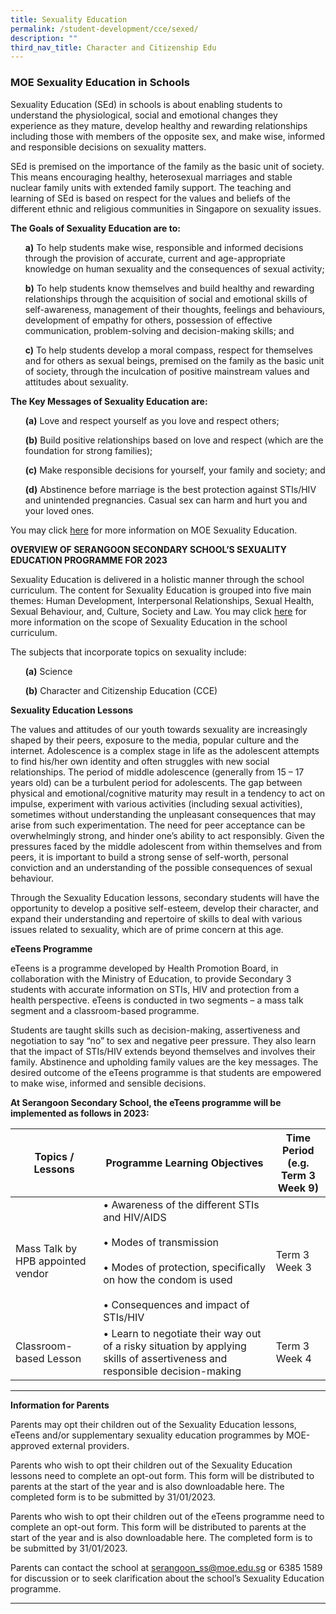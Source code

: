 ```yaml
---
title: Sexuality Education
permalink: /student-development/cce/sexed/
description: ""
third_nav_title: Character and Citizenship Edu
---
```

### MOE Sexuality Education in Schools

Sexuality Education (SEd) in schools is about enabling students to understand the physiological, social and emotional changes they experience as they mature, develop healthy and rewarding relationships including those with members of the opposite sex, and make wise, informed and responsible decisions on sexuality matters. 

SEd is premised on the importance of the family as the basic unit of society. This means encouraging healthy, heterosexual marriages and stable nuclear family units with extended family support. The teaching and learning of SEd is based on respect for the values and beliefs of the different ethnic and religious communities in Singapore on sexuality issues.

**The Goals of Sexuality Education are to:**

<ul><b>a)</b> To help students make wise, responsible and informed decisions through the provision of accurate, current and age-appropriate knowledge on human sexuality and the consequences of sexual activity;</ul>

<ul><b>b)</b> To help students know themselves and build healthy and rewarding relationships through the acquisition of social and emotional skills of self-awareness, management of their thoughts, feelings and behaviours, development of empathy for others, possession of effective communication, problem-solving and decision-making skills; and</ul>

<ul><b>c)</b> To help students develop a moral compass, respect for themselves and for others as sexual beings, premised on the family as the basic unit of society, through the inculcation of positive mainstream values and attitudes about sexuality.</ul>

**The Key Messages of Sexuality Education are:**

<ul><b>(a)</b>	Love and respect yourself as you love and respect others;</ul>

<ul><b>(b)</b>	Build positive relationships based on love and respect (which are the foundation for strong families);</ul>

<ul><b>(c)</b>	Make responsible decisions for yourself, your family and society; and</ul>

<ul><b>(d)</b>	Abstinence before marriage is the best protection against STIs/HIV and unintended pregnancies. Casual sex can harm and hurt you and your loved ones.</ul>

You may click [here](https://go.gov.sg/moe-sexuality-education) for more information on MOE Sexuality Education.

**OVERVIEW OF SERANGOON SECONDARY SCHOOL’S SEXUALITY EDUCATION PROGRAMME FOR 2023**

Sexuality Education is delivered in a holistic manner through the school curriculum. The content for Sexuality Education is grouped into five main themes: Human Development, Interpersonal Relationships, Sexual Health, Sexual Behaviour, and, Culture, Society and Law. You may click [here](https://go.gov.sg/moe-sexuality-education-scope) for more information on the scope of Sexuality Education in the school curriculum.

The subjects that incorporate topics on sexuality include: 
<ul><b>(a)</b> Science</ul>
<ul><b>(b)</b> Character and Citizenship Education (CCE)</ul>

**Sexuality Education Lessons**

The values and attitudes of our youth towards sexuality are increasingly shaped by their peers, exposure to the media, popular culture and the internet. Adolescence is a complex stage in life as the adolescent attempts to find his/her own identity and often struggles with new social relationships. The period of middle adolescence (generally from 15 – 17 years old) can be a turbulent period for adolescents. The gap between physical and emotional/cognitive maturity may result in a tendency to act on impulse, experiment with various activities (including sexual activities), sometimes without understanding the unpleasant consequences that may arise from such experimentation. The need for peer acceptance can be overwhelmingly strong, and hinder one’s ability to act responsibly.  Given the pressures faced by the middle adolescent from within themselves and from peers, it is important to build a strong sense of self-worth, personal conviction and an understanding of the possible consequences of sexual behaviour.

Through the Sexuality Education lessons, secondary students will have the opportunity to develop a positive self-esteem, develop their character, and expand their understanding and repertoire of skills to deal with various issues related to sexuality, which are of prime concern at this age.

**eTeens Programme**

eTeens is a programme developed by Health Promotion Board, in collaboration with the Ministry of Education, to provide Secondary 3 students with accurate information on STIs, HIV and protection from a health perspective. eTeens is conducted in two segments – a mass talk segment and a classroom-based programme.

Students are taught skills such as decision-making, assertiveness and negotiation to say “no” to sex and negative peer pressure. They also learn that the impact of STIs/HIV extends beyond themselves and involves their family. Abstinence and upholding family values are the key messages. The desired outcome of the eTeens programme is that students are empowered to make wise, informed and sensible decisions.

**At Serangoon Secondary School, the eTeens programme will be implemented as follows in 2023:**


|Topics / Lessons|Programme Learning Objectives| Time Period<br>(e.g. Term 3 Week 9)|
| -------- | -------- | -------- |
|Mass Talk by HPB appointed vendor |• Awareness of the different STIs and HIV/AIDS<br><br>• Modes of transmission<br><br>• Modes of protection, specifically on how the condom is used<br><br>• Consequences and impact of STIs/HIV|Term 3 Week 3|
|Classroom-based Lesson|•	Learn to negotiate their way out of a risky situation by applying skills of assertiveness and responsible decision-making|Term 3 Week 4|

<hr>

**Information for Parents**

Parents may opt their children out of the Sexuality Education lessons, eTeens and/or supplementary sexuality education programmes by MOE-approved external providers.

Parents who wish to opt their children out of the Sexuality Education lessons need to complete an opt-out form. This form will be distributed to parents at the start of the year and is also downloadable here. The completed form is to be submitted by 31/01/2023.

Parents who wish to opt their children out of the eTeens programme need to complete an opt-out form. This form will be distributed to parents at the start of the year and is also downloadable here.  The completed form is to be submitted by 31/01/2023.

Parents can contact the school at [serangoon_ss@moe.edu.sg](mailto:serangoon_ss@moe.edu.sg) or 6385 1589 for discussion or to seek clarification about the school’s Sexuality Education programme.

<hr>
